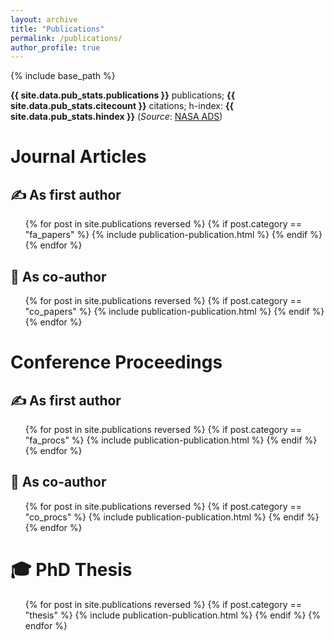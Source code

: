 ```yaml
---
layout: archive
title: "Publications"
permalink: /publications/
author_profile: true
---
```


{% include base_path %}

<strong>{{ site.data.pub_stats.publications }}</strong> publications; <strong>{{ site.data.pub_stats.citecount }}</strong> citations; h-index: <strong>{{ site.data.pub_stats.hindex }}</strong> (*Source*: [NASA ADS](https://ui.adsabs.harvard.edu/search/filter_doctype_facet_hier_fq_doctype=AND&filter_doctype_facet_hier_fq_doctype=doctype_facet_hier%3A%220%2FArticle%22&fq=%7B!type%3Daqp%20v%3D%24fq_doctype%7D&fq_doctype=(doctype_facet_hier%3A%220%2FArticle%22)&q=%20author%3A%22keruzore%2C%20florian%22&sort=date%20desc%2C%20bibcode%20desc&p_=0))

<div class="publications-compact" markdown="1">

# Journal Articles

## ✍️ As first author

<ul>
{% for post in site.publications reversed %}
  {% if post.category == "fa_papers" %}
    {% include publication-publication.html %}
  {% endif %}
{% endfor %}
</ul>

## 👥 As co-author

<ul>
{% for post in site.publications reversed %}
  {% if post.category == "co_papers" %}
    {% include publication-publication.html %}
  {% endif %}
{% endfor %}
</ul>

# Conference Proceedings

## ✍️ As first author

<ul>
{% for post in site.publications reversed %}
  {% if post.category == "fa_procs" %}
    {% include publication-publication.html %}
  {% endif %}
{% endfor %}
</ul>

## 👥 As co-author

<ul>
{% for post in site.publications reversed %}
  {% if post.category == "co_procs" %}
    {% include publication-publication.html %}
  {% endif %}
{% endfor %}
</ul>

# 🎓 PhD Thesis

<ul>
{% for post in site.publications reversed %}
  {% if post.category == "thesis" %}
    {% include publication-publication.html %}
  {% endif %}
{% endfor %}
</ul>

</div>
